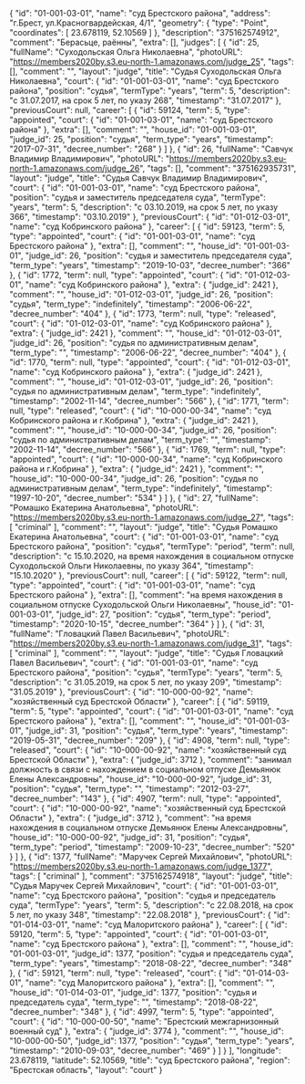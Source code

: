 {
    "id": "01-001-03-01",
    "name": "суд Брестского района",
    "address": "г.Брест, ул.Красногвардейская, 4/1",
    "geometry": {
        "type": "Point",
        "coordinates": [
            23.678119,
            52.10569
        ]
    },
    "description": "375162574912",
    "comment": "Берасьце, раённы",
    "extra": [],
    "judges": [
        {
            "id": 25,
            "fullName": "Суходольская Ольга Николаевна",
            "photoURL": "https://members2020by.s3.eu-north-1.amazonaws.com/judge_25",
            "tags": [],
            "comment": "",
            "layout": "judge",
            "title": "Судья Суходольская Ольга Николаевна",
            "court": {
                "id": "01-001-03-01",
                "name": "суд Брестского района",
                "position": "судья",
                "termType": "years",
                "term": 5,
                "description": "c 31.07.2017, на срок 5 лет, по указу 268",
                "timestamp": "31.07.2017"
            },
            "previousCourt": null,
            "career": [
                {
                    "id": 59124,
                    "term": 5,
                    "type": "appointed",
                    "court": {
                        "id": "01-001-03-01",
                        "name": "суд Брестского района"
                    },
                    "extra": [],
                    "comment": "",
                    "house_id": "01-001-03-01",
                    "judge_id": 25,
                    "position": "судья",
                    "term_type": "years",
                    "timestamp": "2017-07-31",
                    "decree_number": "268"
                }
            ]
        },
        {
            "id": 26,
            "fullName": "Савчук Владимир Владимирович",
            "photoURL": "https://members2020by.s3.eu-north-1.amazonaws.com/judge_26",
            "tags": [],
            "comment": "375162935731",
            "layout": "judge",
            "title": "Судья Савчук Владимир Владимирович",
            "court": {
                "id": "01-001-03-01",
                "name": "суд Брестского района",
                "position": "судья и заместитель председателя суда",
                "termType": "years",
                "term": 5,
                "description": "c 03.10.2019, на срок 5 лет, по указу 366",
                "timestamp": "03.10.2019"
            },
            "previousCourt": {
                "id": "01-012-03-01",
                "name": "суд Кобринского района"
            },
            "career": [
                {
                    "id": 59123,
                    "term": 5,
                    "type": "appointed",
                    "court": {
                        "id": "01-001-03-01",
                        "name": "суд Брестского района"
                    },
                    "extra": [],
                    "comment": "",
                    "house_id": "01-001-03-01",
                    "judge_id": 26,
                    "position": "судья и заместитель председателя суда",
                    "term_type": "years",
                    "timestamp": "2019-10-03",
                    "decree_number": "366"
                },
                {
                    "id": 1772,
                    "term": null,
                    "type": "appointed",
                    "court": {
                        "id": "01-012-03-01",
                        "name": "суд Кобринского района"
                    },
                    "extra": {
                        "judge_id": 2421
                    },
                    "comment": "",
                    "house_id": "01-012-03-01",
                    "judge_id": 26,
                    "position": "судья",
                    "term_type": "indefinitely",
                    "timestamp": "2006-06-22",
                    "decree_number": "404"
                },
                {
                    "id": 1773,
                    "term": null,
                    "type": "released",
                    "court": {
                        "id": "01-012-03-01",
                        "name": "суд Кобринского района"
                    },
                    "extra": {
                        "judge_id": 2421
                    },
                    "comment": "",
                    "house_id": "01-012-03-01",
                    "judge_id": 26,
                    "position": "судья по административным делам",
                    "term_type": "",
                    "timestamp": "2006-06-22",
                    "decree_number": "404"
                },
                {
                    "id": 1770,
                    "term": null,
                    "type": "appointed",
                    "court": {
                        "id": "01-012-03-01",
                        "name": "суд Кобринского района"
                    },
                    "extra": {
                        "judge_id": 2421
                    },
                    "comment": "",
                    "house_id": "01-012-03-01",
                    "judge_id": 26,
                    "position": "судья по административным делам",
                    "term_type": "indefinitely",
                    "timestamp": "2002-11-14",
                    "decree_number": "566"
                },
                {
                    "id": 1771,
                    "term": null,
                    "type": "released",
                    "court": {
                        "id": "10-000-00-34",
                        "name": "суд Кобринского района и г.Кобрина"
                    },
                    "extra": {
                        "judge_id": 2421
                    },
                    "comment": "",
                    "house_id": "10-000-00-34",
                    "judge_id": 26,
                    "position": "судья по административным делам",
                    "term_type": "",
                    "timestamp": "2002-11-14",
                    "decree_number": "566"
                },
                {
                    "id": 1769,
                    "term": null,
                    "type": "appointed",
                    "court": {
                        "id": "10-000-00-34",
                        "name": "суд Кобринского района и г.Кобрина"
                    },
                    "extra": {
                        "judge_id": 2421
                    },
                    "comment": "",
                    "house_id": "10-000-00-34",
                    "judge_id": 26,
                    "position": "судья по административным делам",
                    "term_type": "indefinitely",
                    "timestamp": "1997-10-20",
                    "decree_number": "534"
                }
            ]
        },
        {
            "id": 27,
            "fullName": "Ромашко Екатерина Анатольевна",
            "photoURL": "https://members2020by.s3.eu-north-1.amazonaws.com/judge_27",
            "tags": [
                "criminal"
            ],
            "comment": "",
            "layout": "judge",
            "title": "Судья Ромашко Екатерина Анатольевна",
            "court": {
                "id": "01-001-03-01",
                "name": "суд Брестского района",
                "position": "судья",
                "termType": "period",
                "term": null,
                "description": "c 15.10.2020, на время нахождения в социальном отпуске Суходольской Ольги Николаевны, по указу 364",
                "timestamp": "15.10.2020"
            },
            "previousCourt": null,
            "career": [
                {
                    "id": 59122,
                    "term": null,
                    "type": "appointed",
                    "court": {
                        "id": "01-001-03-01",
                        "name": "суд Брестского района"
                    },
                    "extra": [],
                    "comment": "на время нахождения в социальном отпуске Суходольской Ольги Николаевны",
                    "house_id": "01-001-03-01",
                    "judge_id": 27,
                    "position": "судья",
                    "term_type": "period",
                    "timestamp": "2020-10-15",
                    "decree_number": "364"
                }
            ]
        },
        {
            "id": 31,
            "fullName": "Гловацкий Павел Васильевич",
            "photoURL": "https://members2020by.s3.eu-north-1.amazonaws.com/judge_31",
            "tags": [
                "criminal"
            ],
            "comment": "",
            "layout": "judge",
            "title": "Судья Гловацкий Павел Васильевич",
            "court": {
                "id": "01-001-03-01",
                "name": "суд Брестского района",
                "position": "судья",
                "termType": "years",
                "term": 5,
                "description": "c 31.05.2019, на срок 5 лет, по указу 209",
                "timestamp": "31.05.2019"
            },
            "previousCourt": {
                "id": "10-000-00-92",
                "name": "хозяйственный суд Брестской Области"
            },
            "career": [
                {
                    "id": 59119,
                    "term": 5,
                    "type": "appointed",
                    "court": {
                        "id": "01-001-03-01",
                        "name": "суд Брестского района"
                    },
                    "extra": [],
                    "comment": "",
                    "house_id": "01-001-03-01",
                    "judge_id": 31,
                    "position": "судья",
                    "term_type": "years",
                    "timestamp": "2019-05-31",
                    "decree_number": "209"
                },
                {
                    "id": 4908,
                    "term": null,
                    "type": "released",
                    "court": {
                        "id": "10-000-00-92",
                        "name": "хозяйственный суд Брестской Области"
                    },
                    "extra": {
                        "judge_id": 3712
                    },
                    "comment": "занимал должность в связи с нахождением в социальном отпуске Демьянюк Елены Александровны",
                    "house_id": "10-000-00-92",
                    "judge_id": 31,
                    "position": "судья",
                    "term_type": "",
                    "timestamp": "2012-03-27",
                    "decree_number": "143"
                },
                {
                    "id": 4907,
                    "term": null,
                    "type": "appointed",
                    "court": {
                        "id": "10-000-00-92",
                        "name": "хозяйственный суд Брестской Области"
                    },
                    "extra": {
                        "judge_id": 3712
                    },
                    "comment": "на время нахождения в социальном отпуске Демьянюк Елены Александровны",
                    "house_id": "10-000-00-92",
                    "judge_id": 31,
                    "position": "судья",
                    "term_type": "period",
                    "timestamp": "2009-10-23",
                    "decree_number": "520"
                }
            ]
        },
        {
            "id": 1377,
            "fullName": "Маручек Сергей Михайлович",
            "photoURL": "https://members2020by.s3.eu-north-1.amazonaws.com/judge_1377",
            "tags": [
                "criminal"
            ],
            "comment": "375162574918",
            "layout": "judge",
            "title": "Судья Маручек Сергей Михайлович",
            "court": {
                "id": "01-001-03-01",
                "name": "суд Брестского района",
                "position": "судья и председатель суда",
                "termType": "years",
                "term": 5,
                "description": "c 22.08.2018, на срок 5 лет, по указу 348",
                "timestamp": "22.08.2018"
            },
            "previousCourt": {
                "id": "01-014-03-01",
                "name": "суд Малоритского района"
            },
            "career": [
                {
                    "id": 59120,
                    "term": 5,
                    "type": "appointed",
                    "court": {
                        "id": "01-001-03-01",
                        "name": "суд Брестского района"
                    },
                    "extra": [],
                    "comment": "",
                    "house_id": "01-001-03-01",
                    "judge_id": 1377,
                    "position": "судья и председатель суда",
                    "term_type": "years",
                    "timestamp": "2018-08-22",
                    "decree_number": "348"
                },
                {
                    "id": 59121,
                    "term": null,
                    "type": "released",
                    "court": {
                        "id": "01-014-03-01",
                        "name": "суд Малоритского района"
                    },
                    "extra": [],
                    "comment": "",
                    "house_id": "01-014-03-01",
                    "judge_id": 1377,
                    "position": "судья и председатель суда",
                    "term_type": "",
                    "timestamp": "2018-08-22",
                    "decree_number": "348"
                },
                {
                    "id": 4997,
                    "term": 5,
                    "type": "appointed",
                    "court": {
                        "id": "10-000-00-50",
                        "name": "Брестский межгарнизонный военный суд"
                    },
                    "extra": {
                        "judge_id": 3774
                    },
                    "comment": "",
                    "house_id": "10-000-00-50",
                    "judge_id": 1377,
                    "position": "судья",
                    "term_type": "years",
                    "timestamp": "2010-09-03",
                    "decree_number": "469"
                }
            ]
        }
    ],
    "longitude": 23.678119,
    "latitude": 52.10569,
    "title": "суд Брестского района",
    "region": "Брестская область",
    "layout": "court"
}